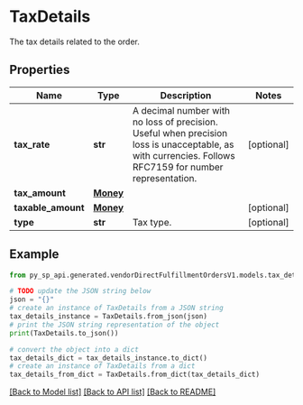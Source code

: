 # TaxDetails

The tax details related to the order.

## Properties

Name | Type | Description | Notes
------------ | ------------- | ------------- | -------------
**tax_rate** | **str** | A decimal number with no loss of precision. Useful when precision loss is unacceptable, as with currencies. Follows RFC7159 for number representation. | [optional] 
**tax_amount** | [**Money**](Money.md) |  | 
**taxable_amount** | [**Money**](Money.md) |  | [optional] 
**type** | **str** | Tax type. | [optional] 

## Example

```python
from py_sp_api.generated.vendorDirectFulfillmentOrdersV1.models.tax_details import TaxDetails

# TODO update the JSON string below
json = "{}"
# create an instance of TaxDetails from a JSON string
tax_details_instance = TaxDetails.from_json(json)
# print the JSON string representation of the object
print(TaxDetails.to_json())

# convert the object into a dict
tax_details_dict = tax_details_instance.to_dict()
# create an instance of TaxDetails from a dict
tax_details_from_dict = TaxDetails.from_dict(tax_details_dict)
```
[[Back to Model list]](../README.md#documentation-for-models) [[Back to API list]](../README.md#documentation-for-api-endpoints) [[Back to README]](../README.md)


